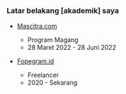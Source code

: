 ### Latar belakang \[akademik\] saya

- [Mascitra.com](https://mascitra.com/)

  - Program Magang
  - 28 Maret 2022 - 28 Juni 2022

- [Fopegram.id](https://fopegram.id/)

  - Freelancer
  - 2020 - Sekarang
